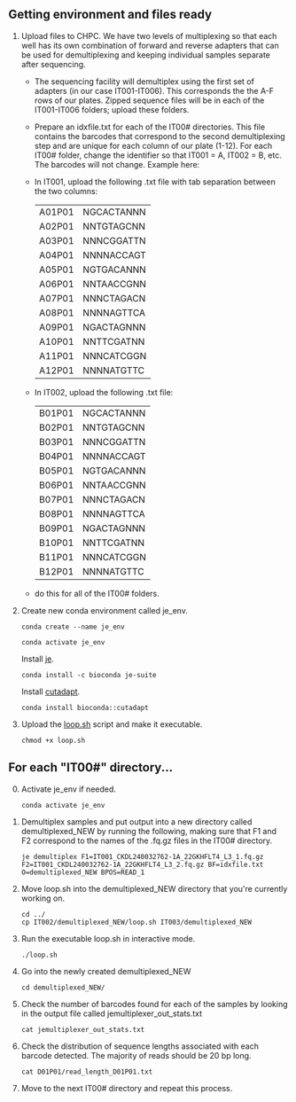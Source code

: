 ## Getting environment and files ready
1. Upload files to CHPC. We have two levels of multiplexing so that each well has its own combination of forward and reverse adapters that can be used for demultiplexing and keeping individual samples separate after sequencing.
    - The sequencing facility will demultiplex using the first set of adapters (in our case IT001-IT006). This corresponds the the A-F rows of our plates. Zipped sequence files will be in each of the IT001-IT006 folders; upload these folders.
    - Prepare an idxfile.txt for each of the IT00# directories. This file contains the barcodes that correspond to the second demultiplexing step and are unique for each column of our plate (1-12). For each IT00# folder, change the identifier so that IT001 = A, IT002 = B, etc. The barcodes will not change. Example here:
     - In IT001, upload the following .txt file with tab separation between the two columns:
       
        |   |  |
        |----|----|
        | A01P01 | NGCACTANNN |
        | A02P01 | NNTGTAGCNN |
        | A03P01 | NNNCGGATTN |
        | A04P01 | NNNNACCAGT |
        | A05P01 | NGTGACANNN |
        | A06P01 | NNTAACCGNN |
        | A07P01 | NNNCTAGACN |
        | A08P01 | NNNNAGTTCA |
        | A09P01 | NGACTAGNNN |
        | A10P01 | NNTTCGATNN |
        | A11P01 | NNNCATCGGN |
        | A12P01 | NNNNATGTTC |
      - In IT002, upload the following .txt file:
        
        |   |  |
        |----|----|
        | B01P01 | NGCACTANNN |
        | B02P01 | NNTGTAGCNN |
        | B03P01 | NNNCGGATTN |
        | B04P01 | NNNNACCAGT |
        | B05P01 | NGTGACANNN |
        | B06P01 | NNTAACCGNN |
        | B07P01 | NNNCTAGACN |
        | B08P01 | NNNNAGTTCA |
        | B09P01 | NGACTAGNNN |
        | B10P01 | NNTTCGATNN |
        | B11P01 | NNNCATCGGN |
        | B12P01 | NNNNATGTTC |
      - do this for all of the IT00# folders.
3. Create new conda environment called je_env.
     ```
     conda create --name je_env
     ```
     ```
     conda activate je_env
     ```
     Install [je](https://github.com/gbcs-embl/Je).
     ```
     conda install -c bioconda je-suite
     ```
     Install [cutadapt](https://cutadapt.readthedocs.io/en/stable/).
     ```
     conda install bioconda::cutadapt
     ```
5. Upload the [loop.sh](https://github.com/delaney-beals/RB-TnSeq/blob/main/loop.sh) script and make it executable.
      ```
      chmod +x loop.sh
      ```

## For each "IT00#" directory...
0. Activate je_env if needed. 
    ```
    conda activate je_env
    ```
1. Demultiplex samples and put output into a new directory called demultiplexed_NEW by running the following, making sure that F1 and F2 correspond to the names of the .fq.gz files in the IT00# directory.
    ```
    je demultiplex F1=IT001_CKDL240032762-1A_22GKHFLT4_L3_1.fq.gz F2=IT001_CKDL240032762-1A_22GKHFLT4_L3_2.fq.gz BF=idxfile.txt O=demultiplexed_NEW BPOS=READ_1
    ```
2. Move loop.sh into the demultiplexed_NEW directory that you're currently working on.
    ```
    cd ../
    cp IT002/demultiplexed_NEW/loop.sh IT003/demultiplexed_NEW
    ```
3. Run the executable loop.sh in interactive mode. 
    ```
    ./loop.sh
    ```
4. Go into the newly created demultiplexed_NEW
    ```
    cd demultiplexed_NEW/
    ```
5. Check the number of barcodes found for each of the samples by looking in the output file called jemultiplexer_out_stats.txt
    ```
    cat jemultiplexer_out_stats.txt  
    ```
6. Check the distribution of sequence lengths associated with each barcode detected. The majority of reads should be 20 bp long. 
    ```
    cat D01P01/read_length_D01P01.txt
    ```
7. Move to the next IT00# directory and repeat this process.
